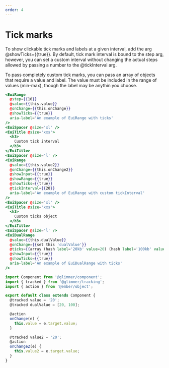 ```yaml
---
order: 4
---
```


# Tick marks

<EuiText>
  <p>
    To show clickable tick marks and labels at a given interval, add the arg <EuiCode>@showTicks={{true}}</EuiCode>. By default, tick mark interval is bound to the step arg, however, you can set a custom interval without changing the actual steps allowed by passing a number to the <EuiCode>@tickInterval</EuiCode> arg.
  </p>
  <p>
    To pass completely custom tick marks, you can pass an array of objects that require a value and label. The value must be included in the range of values (min-max), though the label may be anythin you choose.
  </p>
</EuiText>

```hbs template
<EuiRange
  @step={{10}}
  @value={{this.value}}
  @onChange={{this.onChange}}
  @showTicks={{true}}
  aria-label='An example of EuiRange with ticks'
/>
<EuiSpacer @size='xl' />
<EuiTitle @size='xxs'>
  <h3>
    Custom tick interval
  </h3>
</EuiTitle>
<EuiSpacer @size='l' />
<EuiRange
  @value={{this.value2}}
  @onChange={{this.onChange2}}
  @showInput={{true}}
  @showRange={{true}}
  @showTicks={{true}}
  @tickInterval={{20}}
  aria-label='An example of EuiRange with custom tickInterval'
/>
<EuiSpacer @size='xl' />
<EuiTitle @size='xxs'>
  <h3>
    Custom ticks object
  </h3>
</EuiTitle>
<EuiSpacer @size='l' />
<EuiDualRange
  @value={{this.dualValue}}
  @onChange={{set this 'dualValue'}}
  @ticks={{array (hash label='20kb' value=20) (hash label='100kb' value=100)}}
  @showInput={{true}}
  @showTicks={{true}}
  aria-label='An example of EuiDualRange with ticks'
/>
```

```javascript component
import Component from '@glimmer/component';
import { tracked } from '@glimmer/tracking';
import { action } from '@ember/object';

export default class extends Component {
  @tracked value = '20';
  @tracked dualValue = [20, 100];

  @action
  onChange(e) {
    this.value = e.target.value;
  }

  @tracked value2 = '20';
  @action
  onChange2(e) {
    this.value2 = e.target.value;
  }
}
```
